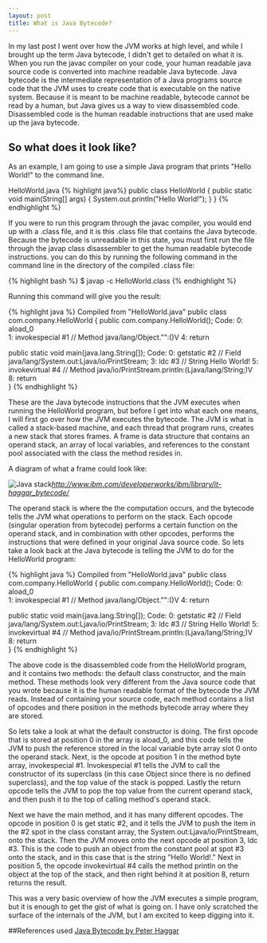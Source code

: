 ```yaml
---
layout: post
title: What is Java Bytecode?
---
```


In my last post I went over how the JVM works at high level, and while I brought up the term Java bytecode, I didn't get to detailed on what it is. When you run the javac compiler on your code, your human readable java source code is converted into machine readable Java bytecode.  Java bytecode is the intermediate representation of a Java programs source code that the JVM uses to create code that is executable on the native system. Because it is meant to be machine readable, bytecode cannot be read by a human, but Java gives us a way to view disassembled code. Disassembled code is the human readable instructions that are used make up the java bytecode.

## So what does it look like?

As an example, I am going to use a simple Java program that prints "Hello World!" to the command line.

HelloWorld.java
{% highlight java%}
public class HelloWorld {
	public static void main(String[] args) {
		System.out.println("Hello World!");
	}
}
{% endhighlight %} 

If you were to run this program through the javac compiler, you would end up with a .class file, and it is this .class file that contains the Java bytecode. Because the bytecode is unreadable in this state, you must first run the file through the javap class disassembler to get the human readable bytecode instructions. you can do this by running the following command in the command line in the directory of the compiled .class file:

{% highlight bash %}
$ javap -c HelloWorld.class
{% endhighlight %}

Running this command will give you the result:

{% highlight java %}
Compiled from "HelloWorld.java"
public class com.company.HelloWorld {
  public com.company.HelloWorld();
    Code:
       0: aload_0       
       1: invokespecial #1                  // Method java/lang/Object."<init>":()V
       4: return        

  public static void main(java.lang.String[]);
    Code:
       0: getstatic     #2                  // Field java/lang/System.out:Ljava/io/PrintStream;
       3: ldc           #3                  // String Hello World!
       5: invokevirtual #4                  // Method java/io/PrintStream.println:(Ljava/lang/String;)V
       8: return        
}
{% endhighlight %}

These are the Java bytecode instructions that the JVM executes when running the HelloWorld program, but before I get into what each one means, I will first go over how the JVM executes the bytecode. The JVM is what is called a stack-based machine, and each thread that program runs, creates a new stack that stores frames. A frame is data structure that contains an operand stack, an array of local variables, and references to the constant pool associated with the class the method resides in. 

A diagram of what a frame could look like:

![Java stack](http://www.ibm.com/developerworks/ibm/library/it-haggar_bytecode/fig01.gif)*http://www.ibm.com/developerworks/ibm/library/it-haggar_bytecode/*

The operand stack is where the the computation occurs, and the bytecode tells the JVM what operations to perform on the stack. Each opcode (singular operation from bytecode) performs a certain function on the operand stack, and in combination with other opcodes, performs the instructions that were defined in your original Java source code. So lets take a look back at the Java bytecode is telling the JVM to do for the HelloWorld program:

{% highlight java %}
Compiled from "HelloWorld.java"
public class com.company.HelloWorld {
  public com.company.HelloWorld();
    Code:
       0: aload_0       
       1: invokespecial #1                  // Method java/lang/Object."<init>":()V
       4: return        

  public static void main(java.lang.String[]);
    Code:
       0: getstatic     #2                 // Field java/lang/System.out:Ljava/io/PrintStream;
       3: ldc           #3                  // String Hello World!
       5: invokevirtual #4            // Method java/io/PrintStream.println:(Ljava/lang/String;)V
       8: return        
}
{% endhighlight %}

The above code is the disassembled code from the HelloWorld program, and it contains two methods: the default class constructor, and the main method. These methods look very different from the Java source code that you wrote because it is the human readable format of the bytecode the JVM reads. Instead of containing your source code, each method contains a list of opcodes and there position in the methods bytecode array where they are stored. 

So lets take a look at what the default constructor is doing. The first opcode that is stored at position 0 in the array is aload_0, and this code tells the JVM to push the reference stored in the local variable byte array slot 0 onto the operand stack. Next, is the opcode at position 1 in the method byte array, invokespecial #1. Invokespecial #1 tells the JVM to call the constructor of its superclass (in this case Object since there is no defined superclass), and the top value of the stack is popped. Lastly the return opcode tells the JVM to pop the top value from the current operand stack, and then push it to the top of calling method's operand stack.

Next we have the main method, and it has many different opcodes. The opcode in position 0 is get static #2, and it tells the JVM to push the item in the #2 spot in the class constant array, the System.out:Ljava/io/PrintStream, onto the stack. Then the JVM moves onto the next opcode at position 3, ldc #3. This is the code to push an object from the constant pool at spot #3 onto the stack, and in this case that is the string "Hello World!." Next in position 5, the opcode invokevirtual #4 calls the method println on the object at the top of the stack, and then right behind it at position 8, return returns the result.

This was a very basic overview of how the JVM executes a simple program, but it is enough to get the gist of what is going on. I have only scratched the surface of the internals of the JVM, but I am excited to keep digging into it.

 




##References used
[Java Bytecode by Peter Haggar](http://www.ibm.com/developerworks/ibm/library/it-haggar_bytecode/)